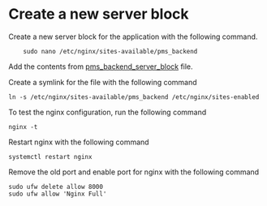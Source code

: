 # Create a new server block

Create a new server block for the application with the following command.

```shell
    sudo nano /etc/nginx/sites-available/pms_backend
```

Add the contents from [pms_backend_server_block](../configs/pms_backend_server_block) file.

Create a symlink for the file with the following command

```shell
ln -s /etc/nginx/sites-available/pms_backend /etc/nginx/sites-enabled
```

To test the nginx configuration, run the following command

```shell
nginx -t
```

Restart nginx with the following command

```shell
systemctl restart nginx
```

Remove the old port and enable port for nginx with the following command

```shell
sudo ufw delete allow 8000
sudo ufw allow 'Nginx Full'
```
